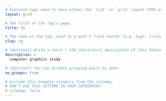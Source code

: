 ```yaml
---
# Featured tags need to have either the `list` or `grid` layout (PRO only).
layout: grid

# The title of the tag's page.
title: CG

# The name of the tag, used in a post's front matter (e.g. tags: [<slug>]).
slug: cg

# (Optional) Write a short (~150 characters) description of this featured tag.
description: >
  computer graphics study

# (Optional) You can disable grouping posts by date.
no_groups: true

# Exclude this example category from the sitemap.
# DON'T USE THIS SETTING IN YOUR CATEGORIES!
# sitemap: false
---
```

